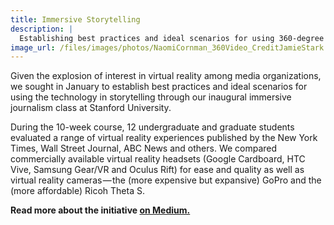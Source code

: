 ```yaml
---
title: Immersive Storytelling
description: |
  Establishing best practices and ideal scenarios for using 360-degree video and virtual reality technology in immersive storytelling.
image_url: /files/images/photos/NaomiCornman_360Video_CreditJamieStark.jpg
---
```


Given the explosion of interest in virtual reality among media organizations, we sought in January to establish best practices and ideal scenarios for using the technology in storytelling through our inaugural immersive journalism class at Stanford University.

During the 10-week course, 12 undergraduate and graduate students evaluated a range of virtual reality experiences published by the New York Times, Wall Street Journal, ABC News and others. We compared commercially available virtual reality headsets (Google Cardboard, HTC Vive, Samsung Gear/VR and Oculus Rift) for ease and quality as well as virtual reality cameras — the (more expensive but expansive) GoPro and the (more affordable) Ricoh Theta S.

**Read more about the initiative [on Medium.](https://medium.com/@StanfordJournalism/stanford-journalism-programs-guide-to-using-virtual-reality-for-storytelling-dos-don-ts-f6ca15c7ef3c#.mzhjl7fzr)**